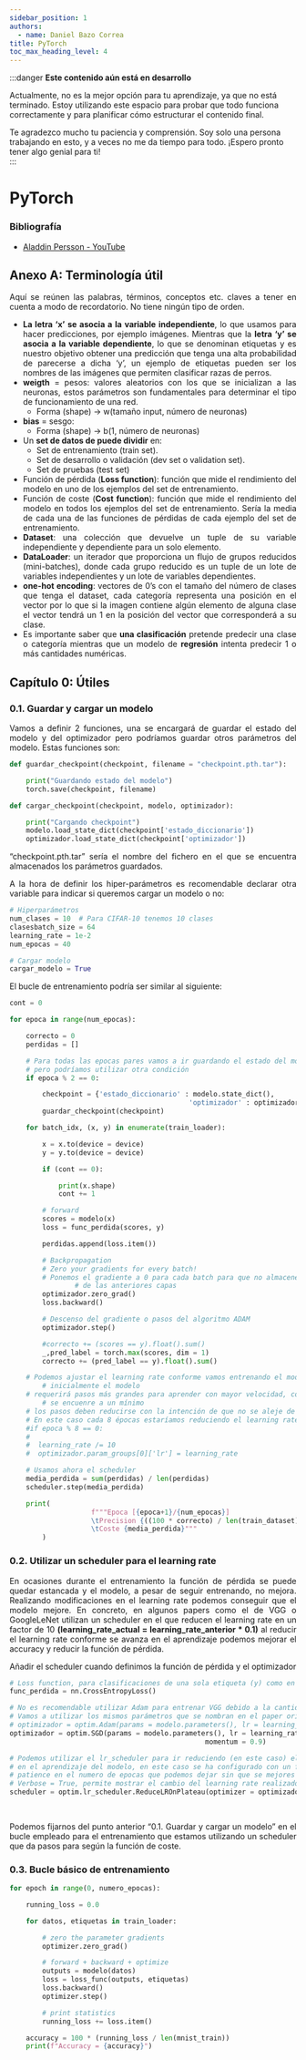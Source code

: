 ```yaml
---
sidebar_position: 1
authors:
  - name: Daniel Bazo Correa
title: PyTorch
toc_max_heading_level: 4
---
```


:::danger **Este contenido aún está en desarrollo**

Actualmente, no es la mejor opción para tu aprendizaje, ya que no está terminado. Estoy utilizando este espacio para probar que todo funciona correctamente y para planificar cómo estructurar el contenido final.

Te agradezco mucho tu paciencia y comprensión. Soy solo una persona trabajando en esto, y a veces no me da tiempo para todo. ¡Espero pronto tener algo genial para ti!  
:::

<div align="justify">

# PyTorch

### Bibliografía

- [Aladdin Persson - YouTube](https://www.youtube.com/c/AladdinPersson)

## Anexo A: Terminología útil

Aquí se reúnen las palabras, términos, conceptos etc. claves a tener en cuenta a modo de recordatorio. No tiene ningún tipo de orden.

- **La letra ‘x’ se asocia a la variable independiente**, lo que usamos para hacer predicciones, por ejemplo imágenes. Mientras que la **letra ‘y’ se asocia a la variable dependiente**, lo que se denominan etiquetas y es nuestro objetivo obtener una predicción que tenga una alta probabilidad de parecerse a dicha ‘y’, un ejemplo de etiquetas pueden ser los nombres de las imágenes que permiten clasificar razas de perros.
- **weigth** = pesos: valores aleatorios con los que se inicializan a las neuronas, estos parámetros son fundamentales para determinar el tipo de funcionamiento de una red.
  - Forma (shape) → w(tamaño input, número de neuronas)
- **bias** = sesgo:
  - Forma (shape) → b(1, número de neuronas)
- Un **set de datos de puede dividir** en:
  - Set de entrenamiento (train set).
  - Set de desarrollo o validación (dev set o validation set).
  - Set de pruebas (test set)
- Función de pérdida (**Loss function**): función que mide el rendimiento del modelo en uno de los ejemplos del set de entrenamiento.
- Función de coste (**Cost function**): función que mide el rendimiento del modelo en todos los ejemplos del set de entrenamiento. Sería la media de cada una de las funciones de pérdidas de cada ejemplo del set de entrenamiento.
- **Dataset**: una colección que devuelve un tuple de su variable independiente y dependiente para un solo elemento.
- **DataLoader**: un iterador que proporciona un flujo de grupos reducidos (mini-batches), donde cada grupo reducido es un tuple de un lote de variables independientes y un lote de variables dependientes.
- **one-hot encoding**: vectores de 0’s con el tamaño del número de clases que tenga el dataset, cada categoría representa una posición en el vector por lo que si la imagen contiene algún elemento de alguna clase el vector tendrá un 1 en la posición del vector que corresponderá a su clase.
- Es importante saber que **una clasificación** pretende predecir una clase o categoría mientras que un modelo de **regresión** intenta predecir 1 o más cantidades numéricas.

## Capítulo 0: Útiles

### 0.1. Guardar y cargar un modelo

Vamos a definir 2 funciones, una se encargará de guardar el estado del modelo y del optimizador pero podríamos guardar otros parámetros del modelo. Estas funciones son:

```python
def guardar_checkpoint(checkpoint, filename = "checkpoint.pth.tar"):

	print("Guardando estado del modelo")
	torch.save(checkpoint, filename)

def cargar_checkpoint(checkpoint, modelo, optimizador):

	print("Cargando checkpoint")
	modelo.load_state_dict(checkpoint['estado_diccionario'])
	optimizador.load_state_dict(checkpoint['optimizador'])
```

“checkpoint.pth.tar” sería el nombre del fichero en el que se encuentra almacenados los parámetros guardados.

A la hora de definir los hiper-parámetros es recomendable declarar otra variable para indicar si queremos cargar un modelo o no:

```python
# Hiperparámetros
num_clases = 10  # Para CIFAR-10 tenemos 10 clases
clasesbatch_size = 64
learning_rate = 1e-2
num_epocas = 40

# Cargar modelo
cargar_modelo = True
```

El bucle de entrenamiento podría ser similar al siguiente:

```python
cont = 0

for epoca in range(num_epocas):

    correcto = 0
    perdidas = []

    # Para todas las epocas pares vamos a ir guardando el estado del modelo, por ejempo,
    # pero podríamos utilizar otra condición
    if epoca % 2 == 0:

        checkpoint = {'estado_diccionario' : modelo.state_dict(),
											'optimizador' : optimizador.state_dict()}
        guardar_checkpoint(checkpoint)

    for batch_idx, (x, y) in enumerate(train_loader):

        x = x.to(device = device)
        y = y.to(device = device)

        if (cont == 0):

            print(x.shape)
            cont += 1

        # forward
        scores = modelo(x)
        loss = func_perdida(scores, y)

        perdidas.append(loss.item())

        # Backpropagation
        # Zero your gradients for every batch!
        # Ponemos el gradiente a 0 para cada batch para que no almacene las derivadas
				# de las anteriores capas
        optimizador.zero_grad()
        loss.backward()

        # Descenso del gradiente o pasos del algoritmo ADAM
        optimizador.step()

        #correcto += (scores == y).float().sum()
        _,pred_label = torch.max(scores, dim = 1)
        correcto += (pred_label == y).float().sum()

    # Podemos ajustar el learning rate conforme vamos entrenando el modelo,
		# inicialmente el modelo
    # requerirá pasos más grandes para aprender con mayor velocidad, conforme
		# se encuenre a un mínimo
    # los pasos deben reducirse con la intención de que no se aleje de dicho mínimo.
    # En este caso cada 8 épocas estaríamos reduciendo el learning rate 10
    #if epoca % 8 == 0:
    #
    #  learning_rate /= 10
    #  optimizador.param_groups[0]['lr'] = learning_rate

    # Usamos ahora el scheduler
    media_perdida = sum(perdidas) / len(perdidas)
    scheduler.step(media_perdida)

    print(
					f"""Epoca [{epoca+1}/{num_epocas}]
					\tPrecision {((100 * correcto) / len(train_dataset))}
					\tCoste {media_perdida}"""
		)
```

### 0.2. Utilizar un scheduler para el learning rate

En ocasiones durante el entrenamiento la función de pérdida se puede quedar estancada y el modelo, a pesar de seguir entrenando, no mejora. Realizando modificaciones en el learning rate podemos conseguir que el modelo mejore. En concreto, en algunos papers como el de VGG o GoogleLeNet utilizan un scheduler en el que reducen el learning rate en un factor de 10 **(learning_rate_actual = learning_rate_anterior \* 0.1)** al reducir el learning rate conforme se avanza en el aprendizaje podemos mejorar el accuracy y reducir la función de pérdida.

Añadir el scheduler cuando definimos la función de pérdida y el optimizador

```python
# Loss function, para clasificaciones de una sola etiqueta (y) como en este caso podemos utilizar Cross Entropy Loss
func_perdida = nn.CrossEntropyLoss()

# No es recomendable utilizar Adam para entrenar VGG debido a la cantidad de parámetros que hay
# Vamos a utilizar los mismos parámetros que se nombran en el paper original
# optimizador = optim.Adam(params = modelo.parameters(), lr = learning_rate)
optimizador = optim.SGD(params = modelo.parameters(), lr = learning_rate,
												momentum = 0.9)

# Podemos utilizar el lr_scheduler para ir reduciendo (en este caso) el learning rate conforme se avanza
# en el aprendizaje del modelo, en este caso se ha configurado con un factor de reduccion de 0.1 (si lr = 0.1, nuevo_lr = 0.1 * 0.1 = 0.01)
# patience en el numero de epocas que podemos dejar sin que se mejores el modelo para esperar a reducir el learning rate
# Verbose = True, permite mostrar el cambio del learning rate realizado
scheduler = optim.lr_scheduler.ReduceLROnPlateau(optimizer = optimizador, mode = 'min',
																									factor = 0.1, patience = 7,
																									verbose = True)
```

Podemos fijarnos del punto anterior “0.1. Guardar y cargar un modelo” en el bucle empleado para el entrenamiento que estamos utilizando un scheduler que da pasos para según la función de coste.

### 0.3. Bucle básico de entrenamiento

```python
for epoch in range(0, numero_epocas):

    running_loss = 0.0

    for datos, etiquetas in train_loader:

        # zero the parameter gradients
        optimizer.zero_grad()

        # forward + backward + optimize
        outputs = modelo(datos)
        loss = loss_func(outputs, etiquetas)
        loss.backward()
        optimizer.step()

        # print statistics
        running_loss += loss.item()

    accuracy = 100 * (running_loss / len(mnist_train))
    print(f"Accuracy = {accuracy}")
```

</div>
